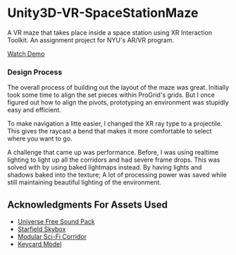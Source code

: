 # Unity3D-VR-SpaceStationMaze
A VR maze that takes place inside a space station using XR Interaction Toolkit.
An assignment project for NYU's AR/VR program.

[Watch Demo](https://streamable.com/lek8rq)

### Design Process
The overall process of building out the layout of the maze was great. Initially took some time to align the set pieces within ProGrid's grids.
But I once figured out how to align the pivots, prototyping an environment was stupidly easy and efficient.

To make navigation a litte easier, I changed the XR ray type to a projectile. This gives the raycast a bend that makes it more comfortable to select where you want to go.

A challenge that came up was performance.
Before, I was using realtime lighting to light up all the corridors and had severe frame drops. This was solved with by using baked lightmaps instead.
By having lights and shadows baked into the texture; A lot of processing power was saved while still maintaining beautiful lighting of the environment.

## Acknowledgments For Assets Used
- [Universe Free Sound Pack](https://assetstore.unity.com/packages/audio/ambient/sci-fi/universe-sounds-free-pack-118865)
- [Starfield Skybox](https://assetstore.unity.com/packages/2d/textures-materials/sky/starfield-skybox-92717)
- [Modular Sci-Fi Corridor](https://assetstore.unity.com/packages/3d/environments/sci-fi/modular-sci-fi-corridor-142811)
- [Keycard Model](https://sketchfab.com/3d-models/keycard-model-78e47fd0e12c4401aede24e4f70853f7)


